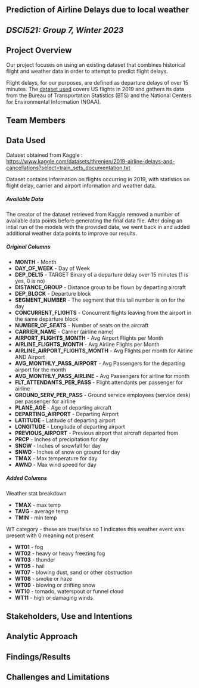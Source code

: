 ## Prediction of Airline Delays due to local weather
## _DSCI521: Group 7, Winter 2023_

## Project Overview

Our project focuses on using an existing dataset that combines historical flight and weather data in order to attempt to predict flight delays. 

Flight delays, for our purposes, are defined as departure delays of over 15 minutes. The [dataset used](https://www.kaggle.com/datasets/threnjen/2019-airline-delays-and-cancellations?select=train_sets_documentation.txt) covers US flights in 2019 and gathers its data from the Bureau of Transportation Statistics (BTS) and the National Centers for Environmental Information (NOAA).


## Team Members


## Data Used
Dataset obtained from Kaggle : https://www.kaggle.com/datasets/threnjen/2019-airline-delays-and-cancellations?select=train_sets_documentation.txt

Dataset contains information on flights occurring in 2019, with statistics on flight delay, carrier and airport information and weather data.

##### Available Data

The creator of the dataset retrieved from Kaggle removed a number of available data points before generating the final data file. After doing an intial run of the models with the provided data, we went back in and added additional weather data points to improve our results.

##### Original Columns

- **MONTH** - Month
- **DAY_OF_WEEK** - Day of Week
- **DEP_DEL15** - TARGET Binary of a departure delay over 15 minutes (1 is yes, 0 is no)
- **DISTANCE_GROUP** - Distance group to be flown by departing aircraft
- **DEP_BLOCK** - Departure block
- **SEGMENT_NUMBER** - The segment that this tail number is on for the day
- **CONCURRENT_FLIGHTS** - Concurrent flights leaving from the airport in the same departure block
- **NUMBER_OF_SEATS** - Number of seats on the aircraft
- **CARRIER_NAME** - Carrier (airline name)
- **AIRPORT_FLIGHTS_MONTH** - Avg Airport Flights per Month
- **AIRLINE_FLIGHTS_MONTH** - Avg Airline Flights per Month
- **AIRLINE_AIRPORT_FLIGHTS_MONTH** - Avg Flights per month for Airline AND Airport
- **AVG_MONTHLY_PASS_AIRPORT** - Avg Passengers for the departing airport for the month
- **AVG_MONTHLY_PASS_AIRLINE** - Avg Passengers for airline for month
- **FLT_ATTENDANTS_PER_PASS** - Flight attendants per passenger for airline
- **GROUND_SERV_PER_PASS** - Ground service employees (service desk) per passenger for airline
- **PLANE_AGE** - Age of departing aircraft
- **DEPARTING_AIRPORT** - Departing Airport
- **LATITUDE** - Latitude of departing airport
- **LONGITUDE** - Longitude of departing airport
- **PREVIOUS_AIRPORT** - Previous airport that aircraft departed from
- **PRCP** - Inches of precipitation for day
- **SNOW** - Inches of snowfall for day
- **SNWD** - Inches of snow on ground for day
- **TMAX** - Max temperature for day
- **AWND** - Max wind speed for day

##### Added Columns

Weather stat breakdown

- **TMAX** - max temp
- **TAVG** - average temp
- **TMIN** - min temp

WT category - these are true/false so 1 indicates this weather event was present with 0 meaning not present

- **WT01** - fog
- **WT02** - heavy or heavy freezing fog
- **WT03** - thunder
- **WT05** - hail
- **WT07** - blowing dust, sand or other obstruction
- **WT08** - smoke or haze
- **WT09** - blowing or drifting snow
- **WT10** - tornado, waterspout or funnel cloud
- **WT11** - high or damaging winds

## Stakeholders, Use and Intentions

## Analytic Approach

## Findings/Results

## Challenges and Limitations

